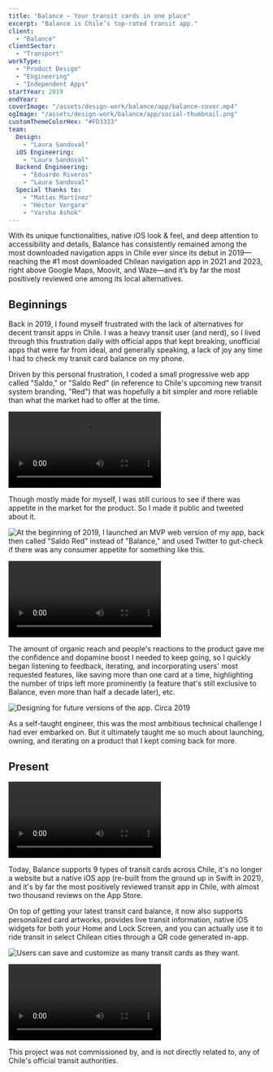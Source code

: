 ```yaml
---
title: "Balance — Your transit cards in one place"
excerpt: "Balance is Chile’s top-rated transit app."
client:
  - "Balance"
clientSector:
  - "Transport"
workType:
  - "Product Design"
  - "Engineering"
  - "Independent Apps"
startYear: 2019
endYear: 
coverImage: "/assets/design-work/balance/app/balance-cover.mp4"
ogImage: "/assets/design-work/balance/app/social-thumbnail.png"
customThemeColorHex: "#FD3333"
team:
  Design:
    - "Laura Sandoval"
  iOS Engineering:
    - "Laura Sandoval"
  Backend Engineering:
    - "Eduardo Riveros"
    - "Laura Sandoval"
  Special thanks to:
    - "Matías Martínez"
    - "Héctor Vergara"
    - "Varsha Ashok"
---
```


With its unique functionalities, native iOS look & feel, and deep attention to accessibility and details, Balance has consistently remained among the most downloaded navigation apps in Chile ever since its debut in 2019—reaching the #1 most downloaded Chilean navigation app in 2021 and 2023, right above Google Maps, Moovit, and Waze—and it’s by far the most positively reviewed one among its local alternatives.

## Beginnings

Back in 2019, I found myself frustrated with the lack of alternatives for decent transit apps in Chile. I was a heavy transit user (and nerd), so I lived through this frustration daily with official apps that kept breaking, unofficial apps that were far from ideal, and generally speaking, a lack of joy any time I had to check my transit card balance on my phone.

Driven by this personal frustration, I coded a small progressive web app called "Saldo," or "Saldo Red" (in reference to Chile's upcoming new transit system branding, "Red") that was hopefully a bit simpler and more reliable than what the market had to offer at the time.

![Initial MVP for Balance, in the form of a progressive web app. Circa 2019.](/assets/design-work/balance/app/balance-2019-webapp-demo.mp4)

Though mostly made for myself, I was still curious to see if there was appetite in the market for the product. So I made it public and tweeted about it.

![At the beginning of 2019, I launched an MVP web version of my app, back then called "Saldo Red" instead of "Balance," and used Twitter to gut-check if there was any consumer appetite for something like this.](/assets/design-work/balance/app/2019-tweet.png)

![Thanks to the tweet, the app got some news coverage as well. 2019.](/assets/design-work/balance/app/TVN-230719.mp4)

The amount of organic reach and people's reactions to the product gave me the confidence and dopamine boost I needed to keep going, so I quickly began listening to feedback, iterating, and incorporating users' most requested features, like saving more than one card at a time, highlighting the number of trips left more prominently (a feature that's still exclusive to Balance, even more than half a decade later), etc.

![Designing for future versions of the app. Circa 2019](/assets/design-work/balance/app/saldo-red-sketch-2019-bts.png)

As a self-taught engineer, this was the most ambitious technical challenge I had ever embarked on. But it ultimately taught me so much about launching, owning, and iterating on a product that I kept coming back for more.

## Present

![Balance in 2024.](/assets/design-work/balance/app/balance-cover.mp4)

Today, Balance supports 9 types of transit cards across Chile, it's no longer a website but a native iOS app (re-built from the ground up in Swift in 2021), and it's by far the most positively reviewed transit app in Chile, with almost two thousand reviews on the App Store.

On top of getting your latest transit card balance, it now also supports personalized card artworks, provides live transit information, native iOS widgets for both your Home and Lock Screen, and you can actually use it to ride transit in select Chilean cities through a QR code generated in-app.

![Users can save and customize as many transit cards as they want.](/assets/design-work/balance/app/balance-saved-cards.png)

![Each card has a different set of artwork options, based on the card's historical context as well as platform-wide themes like Pride.](/assets/design-work/balance/app/balance-card-designs-reel.mp4)

This project was not commissioned by, and is not directly related to, any of Chile's official transit authorities.